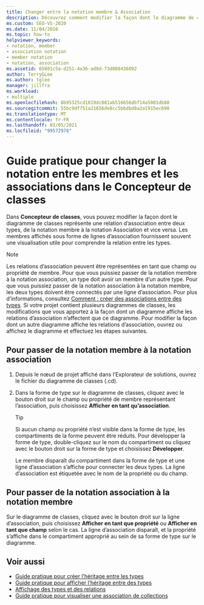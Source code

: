 ```yaml
---
title: Changer entre la notation membre & Association
description: Découvrez comment modifier la façon dont le diagramme de classes représente une relation d’association dans Concepteur de classes entre deux types, de la notation membre à la notation Association et vice versa.
ms.custom: SEO-VS-2020
ms.date: 11/04/2016
ms.topic: how-to
helpviewer_keywords:
- notation, member
- association notation
- member notation
- notation, association
ms.assetid: 65881c5a-d251-4a36-ad0d-73d088436092
author: TerryGLee
ms.author: tglee
manager: jillfra
ms.workload:
- multiple
ms.openlocfilehash: 8b95325cd1819dc881ab516656dbf14a5001db88
ms.sourcegitcommit: 55bc9df751a21656de8cc5b6dbd8a2a1915ec690
ms.translationtype: MT
ms.contentlocale: fr-FR
ms.lasthandoff: 02/05/2021
ms.locfileid: "99572978"
---
```

# <a name="how-to-change-between-member-notation-and-association-notation-in-class-designer"></a>Guide pratique pour changer la notation entre les membres et les associations dans le Concepteur de classes

Dans **Concepteur de classes**, vous pouvez modifier la façon dont le diagramme de classes représente une relation d’association entre deux types, de la notation membre à la notation Association et vice versa. Les membres affichés sous forme de lignes d’association fournissent souvent une visualisation utile pour comprendre la relation entre les types.

> [!NOTE]
> Les relations d’association peuvent être représentées en tant que champ ou propriété de membre. Pour que vous puissiez passer de la notation membre à la notation association, un type doit avoir un membre d’un autre type. Pour que vous puissiez passer de la notation association à la notation membre, les deux types doivent être connectés par une ligne d’association. Pour plus d’informations, consultez [Comment : créer des associations entre des types](how-to-create-associations-between-types.md). Si votre projet contient plusieurs diagrammes de classes, les modifications que vous apportez à la façon dont un diagramme affiche les relations d’association n’affectent que ce diagramme. Pour modifier la façon dont un autre diagramme affiche les relations d’association, ouvrez ou affichez le diagramme et effectuez les étapes suivantes.

## <a name="to-change-member-notation-to-association-notation"></a>Pour passer de la notation membre à la notation association

1. Depuis le nœud de projet affiché dans l’Explorateur de solutions, ouvrez le fichier du diagramme de classes (.cd).

2. Dans la forme de type sur le diagramme de classes, cliquez avec le bouton droit sur le champ ou propriété de membre représentant l’association, puis choisissez **Afficher en tant qu’association**.

    > [!TIP]
    > Si aucun champ ou propriété n’est visible dans la forme de type, les compartiments de la forme peuvent être réduits. Pour développer la forme de type, double-cliquez sur le nom du compartiment ou cliquez avec le bouton droit sur la forme de type et choisissez **Développer**.

    Le membre disparaît du compartiment dans la forme de type et une ligne d’association s’affiche pour connecter les deux types. La ligne d’association est étiquetée avec le nom de la propriété ou du champ.

## <a name="to-change-association-notation-to-member-notation"></a>Pour passer de la notation association à la notation membre

Sur le diagramme de classes, cliquez avec le bouton droit sur la ligne d’association, puis choisissez **Afficher en tant que propriété** ou **Afficher en tant que champ** selon le cas. La ligne d’association disparaît, et la propriété s’affiche dans le compartiment approprié au sein de sa forme de type sur le diagramme.

## <a name="see-also"></a>Voir aussi

- [Guide pratique pour créer l’héritage entre les types](how-to-create-inheritance-between-types.md)
- [Guide pratique pour afficher l’héritage entre des types](how-to-view-inheritance-between-types.md)
- [Affichage des types et des relations](designing-and-viewing-classes-and-types.md)
- [Guide pratique pour visualiser une association de collections](how-to-visualize-a-collection-association.md)
